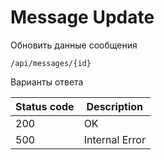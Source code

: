Message Update
===================

Обновить данные сообщения

```shell title="Method <span class='color-method'>PUT</span>"
/api/messages/{id}
```

Варианты ответа

| Status code                          | Description    |
|--------------------------------------|----------------|
| <span class='color-200'>200</span>   | OK             |
| <span class='color-error'>500</span> | Internal Error |